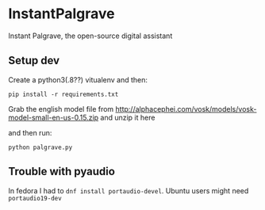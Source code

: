 # InstantPalgrave
Instant Palgrave, the open-source digital assistant


## Setup dev

Create a python3(.8??) vitualenv and then:

```console
pip install -r requirements.txt
```

Grab the english model file from http://alphacephei.com/vosk/models/vosk-model-small-en-us-0.15.zip and unzip it here

and then run:

```console
python palgrave.py
```


## Trouble with pyaudio

In fedora I had to `dnf install portaudio-devel`. Ubuntu users might need `portaudio19-dev`
